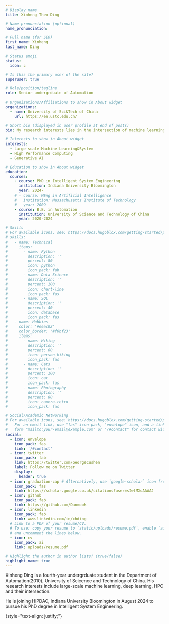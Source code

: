 ```yaml
---
# Display name
title: Xinheng Theo Ding

# Name pronunciation (optional)
name_pronunciation: 

# Full name (for SEO)
first_name: Xinheng
last_name: Ding

# Status emoji
status:
  icon: ☕️

# Is this the primary user of the site?
superuser: true

# Role/position/tagline
role: Senior undergrduate of Automation

# Organizations/Affiliations to show in About widget
organizations:
  - name: University of Sci&Tech of China
    url: https://en.ustc.edu.cn/

# Short bio (displayed in user profile at end of posts)
bio: My research interests lies in the intersection of machine learning and systems.

# Interests to show in About widget
interests:
  - Large-scale Machine Learning&System
  - High Performance Computing 
  - Generative AI

# Education to show in About widget
education:
  courses:
    - course: PhD in Intelligent System Engineering
      institution: Indiana University Bloomington
      year: 2024-
    # - course: MEng in Artificial Intelligence
    #   institution: Massachusetts Institute of Technology
    #   year: 2009
    - course: B.E. in Automation
      institution: University of Science and Technology of China
      year: 2020-2024

# Skills
# For available icons, see: https://docs.hugoblox.com/getting-started/page-builder/#icons
# skills:
#   - name: Technical
#     items:
#       - name: Python
#         description: ''
#         percent: 80
#         icon: python
#         icon_pack: fab
#       - name: Data Science
#         description: ''
#         percent: 100
#         icon: chart-line
#         icon_pack: fas
#       - name: SQL
#         description: ''
#         percent: 40
#         icon: database
#         icon_pack: fas
#   - name: Hobbies
#     color: '#eeac02'
#     color_border: '#f0bf23'
#     items:
#       - name: Hiking
#         description: ''
#         percent: 60
#         icon: person-hiking
#         icon_pack: fas
#       - name: Cats
#         description: ''
#         percent: 100
#         icon: cat
#         icon_pack: fas
#       - name: Photography
#         description: ''
#         percent: 80
#         icon: camera-retro
#         icon_pack: fas

# Social/Academic Networking
# For available icons, see: https://docs.hugoblox.com/getting-started/page-builder/#icons
#   For an email link, use "fas" icon pack, "envelope" icon, and a link in the
#   form "mailto:your-email@example.com" or "/#contact" for contact widget.
social:
  - icon: envelope
    icon_pack: fas
    link: '/#contact'
  - icon: twitter
    icon_pack: fab
    link: https://twitter.com/GeorgeCushen
    label: Follow me on Twitter
    display:
      header: true
  - icon: graduation-cap # Alternatively, use `google-scholar` icon from `ai` icon pack
    icon_pack: fas
    link: https://scholar.google.co.uk/citations?user=sIwtMXoAAAAJ
  - icon: github
    icon_pack: fab
    link: https://github.com/Danmook
  - icon: linkedin
    icon_pack: fab
    link: www.linkedin.com/in/xhding
  # Link to a PDF of your resume/CV.
  # To use: copy your resume to `static/uploads/resume.pdf`, enable `ai` icons in `params.yaml`,
  # and uncomment the lines below.
  - icon: cv
    icon_pack: ai
    link: uploads/resume.pdf

# Highlight the author in author lists? (true/false)
highlight_name: true
---
```


Xinheng Ding is a fourth-year undergrduate student in the Department of Automation(2010), University of Scicence and Technology of China. His research interests include large-scale machine learning, deep learning, HPC and their intersection. 

He is joining HiPDAC, Indiana University Bloomington in August 2024 to pursue his PhD degree in Intelligent System Engineering.

{style="text-align: justify;"}
